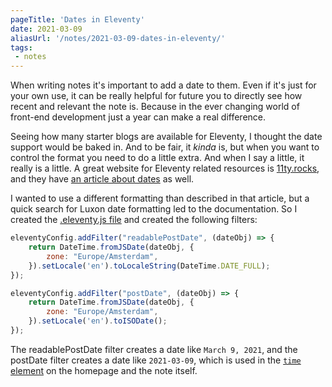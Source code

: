 ```yaml
---
pageTitle: 'Dates in Eleventy'
date: 2021-03-09
aliasUrl: '/notes/2021-03-09-dates-in-eleventy/'
tags:
 - notes
---
```

When writing notes it's important to add a date to them. Even if it's just for your own use, it can be really helpful for future you to directly see how recent and relevant the note is. Because in the ever changing world of front-end development just a year can make a real difference. 

Seeing how many starter blogs are available for Eleventy, I thought the date support would be baked in. And to be fair, it _kinda_ is, but when you want to control the format you need to do a little extra. And when I say a little, it really is a little. A great website for Eleventy related resources is [11ty.rocks](https://11ty.rocks/), and they have [an article about dates](https://11ty.rocks/eleventyjs/dates/) as well.

I wanted to use a different formatting than described in that article, but a quick search for Luxon date formatting led to the documentation. So I created the [.eleventy.js file](https://www.11ty.dev/docs/config/) and created the following filters:

``` js
eleventyConfig.addFilter("readablePostDate", (dateObj) => {
    return DateTime.fromJSDate(dateObj, {
        zone: "Europe/Amsterdam",
    }).setLocale('en').toLocaleString(DateTime.DATE_FULL);
});

eleventyConfig.addFilter("postDate", (dateObj) => {
    return DateTime.fromJSDate(dateObj, {
        zone: "Europe/Amsterdam",
    }).setLocale('en').toISODate();
});
```

The readablePostDate filter creates a date like `March 9, 2021`, and the postDate filter creates a date like `2021-03-09`, which is used in the [`time` element](https://developer.mozilla.org/en-US/docs/Web/HTML/Element/time) on the homepage and the note itself.